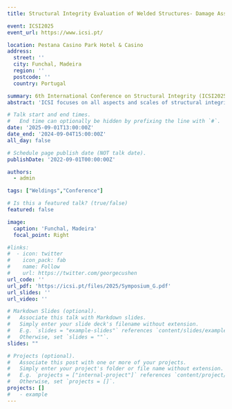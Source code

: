 ```yaml
---
title: Structural Integrity Evaluation of Welded Structures- Damage Assessment, Fatigue Analysis, and Non-Destructive Testing 

event: ICSI2025
event_url: https://www.icsi.pt/

location: Pestana Casino Park Hotel & Casino
address: 
  street: ''
  city: Funchal, Madeira
  region: ''
  postcode: ''
  country: Portugal

summary: 6th International Conference on Structural Integrity (ICSI2025).
abstract: 'ICSI focuses on all aspects and scales of structural integrity, from the basics to future trends, with special emphasis on multi-scale and multi-physics approaches and applications to new materials and challenging environments.'

# Talk start and end times.
#   End time can optionally be hidden by prefixing the line with `#`.
date: '2025-09-01T13:00:00Z'
date_end: '2024-09-04T15:00:00Z'
all_day: false

# Schedule page publish date (NOT talk date).
publishDate: '2022-09-01T00:00:00Z'

authors:
  - admin

tags: ["Weldings","Conference"]

# Is this a featured talk? (true/false)
featured: false

image:
  caption: 'Funchal, Madeira'
  focal_point: Right

#links:
#  - icon: twitter
#    icon_pack: fab
#    name: Follow
#    url: https://twitter.com/georgecushen
url_code: ''
url_pdf: 'https://icsi.pt/files/2025/Symposium_G.pdf'
url_slides: ''
url_video: ''

# Markdown Slides (optional).
#   Associate this talk with Markdown slides.
#   Simply enter your slide deck's filename without extension.
#   E.g. `slides = "example-slides"` references `content/slides/example-slides.md`.
#   Otherwise, set `slides = ""`.
slides: ""

# Projects (optional).
#   Associate this post with one or more of your projects.
#   Simply enter your project's folder or file name without extension.
#   E.g. `projects = ["internal-project"]` references `content/project/deep-learning/index.md`.
#   Otherwise, set `projects = []`.
projects: []
#   - example
---
```

